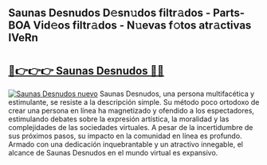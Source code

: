 ## Saunas Desnudos D𝚎sn𝚞dos filtr𝚊dos - Parts-BOA Vid𝚎os filtr𝚊dos - N𝚞evas f𝚘tos atr𝚊ctivas IVeRn

# <h2><a href="http://mbbdf7x.tromn.icu/?c=Saunas+Desnudos">🔗👉👉👉 Saunas Desnudos 🔗🔗</a></h2>

[![Saunas Desnudos nuevo](https://i.imgur.com/pEAQMta.gif)](http://mbbdf7x.tromn.icu/?c=Saunas+Desnudos)
Saunas Desnudos, una persona multifacética y estimulante, se resiste a la descripción simple. Su método poco ortodoxo de crear una persona en línea ha magnetizado y ofendido a los espectadores, estimulando debates sobre la expresión artística, la moralidad y las complejidades de las sociedades virtuales. A pesar de la incertidumbre de sus próximos pasos, su impacto en la comunidad en línea es profundo. Armado con una dedicación inquebrantable y un atractivo innegable, el alcance de Saunas Desnudos en el mundo virtual es expansivo.
